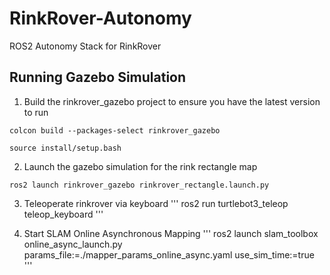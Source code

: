 # RinkRover-Autonomy
ROS2 Autonomy Stack for RinkRover

## Running Gazebo Simulation
1. Build the rinkrover_gazebo project to ensure you have the latest version to run
```
colcon build --packages-select rinkrover_gazebo

source install/setup.bash
```

2. Launch the gazebo simulation for the rink rectangle map
```
ros2 launch rinkrover_gazebo rinkrover_rectangle.launch.py
```

3. Teleoperate rinkrover via keyboard
'''
ros2 run turtlebot3_teleop teleop_keyboard
'''

4. Start SLAM Online Asynchronous Mapping
'''
ros2 launch slam_toolbox online_async_launch.py params_file:=./mapper_params_online_async.yaml use_sim_time:=true
'''